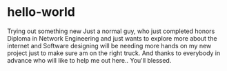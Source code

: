 # hello-world
Trying out something new
Just a normal guy, who just completed honors Diploma in Network Engineering and just wants to explore more about the internet and Software designing
will be needing more hands on my new project just to make sure am on the right truck.
And thanks to everybody in advance who will like to help me out here.. You'll blessed.
